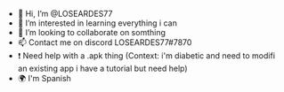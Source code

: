 - 👋 Hi, I’m @LOSEARDES77
- 👀 I’m interested in learning everything i can
- 💞️ I’m looking to collaborate on somthing
- 📫 Contact me on discord LOSEARDES77#7870
- ❗  Need help with a .apk thing (Context: i'm diabetic and need to modifi an existing app i have a tutorial but need help)
- 🌍 I'm Spanish
